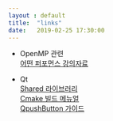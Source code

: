 ```yaml
---
layout : default
title:  "links"
date:   2019-02-25 17:30:00
---
```


+ OpenMP 관련  
[어떤 퍼포먼스 강의자료](http://akira.ruc.dk/~keld/teaching/IPDC_f10/Slides/pdf4x/4_Performance.4x.pdf)

+ Qt  
[Shared 라이브러리](https://wiki.qt.io/How_to_create_a_library_with_Qt_and_use_it_in_an_application)  
[Cmake 빌드 메뉴얼](https://doc.qt.io/qt-5/cmake-manual.html)  
[QpushButton 가이드](https://wiki.qt.io/How_to_Use_QPushButton)  
  
